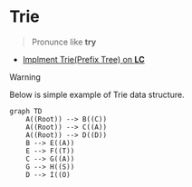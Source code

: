 # Trie

> Pronunce like **try**

- [Implment Trie(Prefix Tree) on **LC**]()
> [!WARNING]

Below is simple example of Trie data structure.

```mermaid
graph TD 
    A((Root)) --> B((C))
    A((Root)) --> C((A))
    A((Root)) --> D((D))
    B --> E((A))
    E --> F((T))
    C --> G((A))
    G --> H((S))
    D --> I((O)


```
